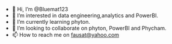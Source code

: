 - 👋 Hi, I’m @Bluemat123
- 👀 I’m interested in data engineering,analytics and PowerBI.
- 🌱 I’m currently learning phyton.
- 💞️ I’m looking to collaborate on phyton, PowerBI and Phycham.
- 📫 How to reach me on fausat@yahoo.com
<!---
Bluemat123/Bluemat123 is a ✨ special ✨ repository because its `README.md` (this file) appears on your GitHub profile.
You can click the Preview link to take a look at your changes.
--->
